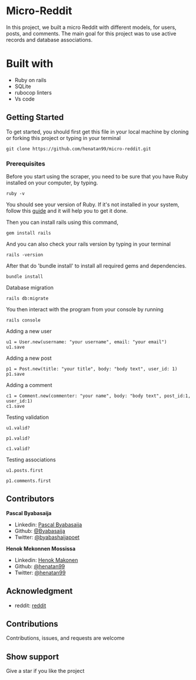 # Micro-Reddit

In this project, we built a micro Reddit with different models, for users, posts, and comments. The main goal for this project was to use active records and database associations.

# Built with

* Ruby on rails
* SQLite
* rubocop linters
* Vs code

## Getting Started

To get started, you should first get this file in your local machine by cloning or forking this project or typing in your terminal
 
```
git clone https://github.com/henatan99/micro-reddit.git
```

### Prerequisites

Before you start using the scraper, you need to be sure that you have Ruby installed on your computer, by typing.

```
ruby -v
```

You should see your version of Ruby.
If it's not installed in your system, follow this [guide](https://www.ruby-lang.org/en/documentation/installation/) and it will help you to get it done.

Then you can install rails using this command,

```
gem install rails
```
And you can also check your rails version by typing in your terminal

```
rails -version
```

After that do 'bundle install' to install all required gems and dependencies.
```
bundle install
```
Database migration

```
rails db:migrate
```

You then interact with the program from your console by running

```
rails console
```
Adding a new user

```
u1 = User.new(username: "your username", email: "your email")
u1.save
```
Adding a new post
```
p1 = Post.new(title: "your title", body: "body text", user_id: 1)
p1.save
```
Adding a comment
```
c1 = Comment.new(commenter: "your name", body: "body text", post_id:1, user_id:1)
c1.save
```
Testing validation

```
u1.valid?
```
```
p1.valid?
```
```
c1.valid?
```
Testing associations

```
u1.posts.first
```
```
p1.comments.first
```

## Contributors
 **Pascal Byabasaija**
- Linkedin: [Pascal Byabasaija](https://www.linkedin.com/in/pascal-byabasaija/)
- Github: [@Byabasaija](https://github.com/Byabasaija)
- Twitter: [@byabashaijapoet](https://twitter.com/byabashaijapoet)

**Henok Mekonnen Mossissa**
- Linkedin: [Henok Makonen](https://www.linkedin.com/in/henok-mekonnen-2a251613/)
- Github: [@henatan99](https://github.com/henatan99)
- Twitter: [@henatan99](https://twitter.com/henatan99)

## Acknowledgment

- reddit: [reddit](https://www.reddit.com/)

## Contributions 

Contributions, issues, and requests are welcome

## Show support

Give a star if you like the project
